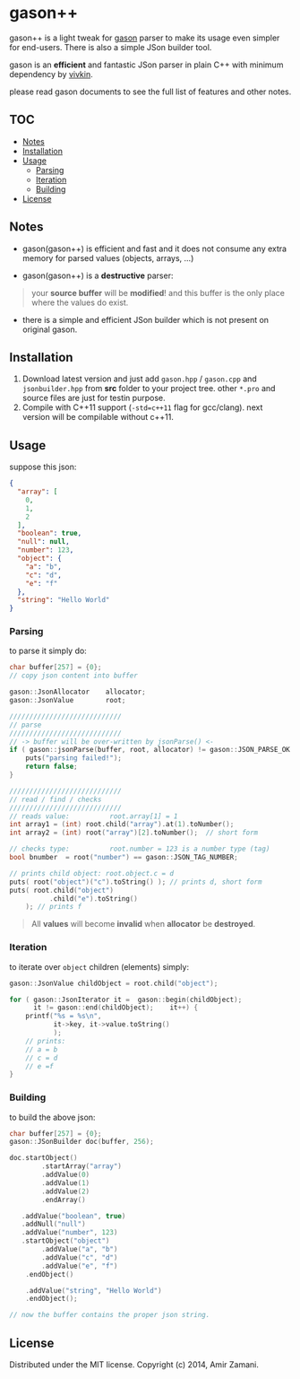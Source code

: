 # gason++

gason++ is a light tweak for [gason](https://github.com/vivkin/gason) parser to make its usage even simpler for end-users.
There is also a simple JSon builder tool.

gason is an **efficient** and fantastic JSon parser in plain C++ with minimum dependency by [vivkin](https://github.com/vivkin).

please read gason documents to see the full list of features and other notes.

## TOC
- [Notes](#Notes)
- [Installation](#installation)
- [Usage](#usage)
    - [Parsing](#parsing)
    - [Iteration](#iteration)
    - [Building](#building)
- [License](#license)

## Notes
* gason(gason++) is efficient and fast and it does not consume any extra memory for parsed values (objects, arrays, ...)

* gason(gason++) is a **destructive** parser:
> your **source buffer** will be **modified**! and this buffer is the only place where the values do exist.

* there is a simple and efficient JSon builder which is not present on original gason.


## Installation
1. Download latest version and just add `gason.hpp` / `gason.cpp` and `jsonbuilder.hpp` from **src** folder to your project tree. other `*.pro` and source files are just for testin purpose.
2. Compile with C++11 support (`-std=c++11` flag for gcc/clang). next version will be compilable without c++11.


## Usage
suppose this json:
```json
{
  "array": [
    0,
    1,
    2
  ],
  "boolean": true,
  "null": null,
  "number": 123,
  "object": {
    "a": "b",
    "c": "d",
    "e": "f"
  },
  "string": "Hello World"
}
```

### Parsing
to parse it simply do:
```cpp
char buffer[257] = {0};
// copy json content into buffer

gason::JsonAllocator    allocator;
gason::JsonValue        root;

////////////////////////////
// parse
////////////////////////////
// -> buffer will be over-written by jsonParse() <-
if ( gason::jsonParse(buffer, root, allocator) != gason::JSON_PARSE_OK ) {
    puts("parsing failed!");
    return false;
}

////////////////////////////
// read / find / checks
////////////////////////////
// reads value:          root.array[1] = 1
int array1 = (int) root.child("array").at(1).toNumber();
int array2 = (int) root("array")[2].toNumber();  // short form

// checks type:          root.number = 123 is a number type (tag)
bool bnumber  = root("number") == gason::JSON_TAG_NUMBER;

// prints child object: root.object.c = d
puts( root("object")("c").toString() ); // prints d, short form
puts( root.child("object")
          .child("e").toString()
    ); // prints f
```
> All **values** will become **invalid** when **allocator** be **destroyed**.

### Iteration
to iterate over `object` children (elements) simply:
```cpp
gason::JsonValue childObject = root.child("object");

for ( gason::JsonIterator it =  gason::begin(childObject);
      it != gason::end(childObject);    it++) {
    printf("%s = %s\n",
           it->key, it->value.toString()
           );
    // prints:
    // a = b
    // c = d
    // e =f
}
```

### Building
to build the above json:
```cpp
char buffer[257] = {0};
gason::JSonBuilder doc(buffer, 256);

doc.startObject()
        .startArray("array")
        .addValue(0)
        .addValue(1)
        .addValue(2)
        .endArray()

   .addValue("boolean", true)
   .addNull("null")
   .addValue("number", 123)
   .startObject("object")
        .addValue("a", "b")
        .addValue("c", "d")
        .addValue("e", "f")
    .endObject()

    .addValue("string", "Hello World")
    .endObject();

// now the buffer contains the proper json string.
```

## License
Distributed under the MIT license. Copyright (c) 2014, Amir Zamani.
